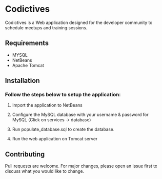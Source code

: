 # Codictives

Codictives is a Web application designed for the developer community to schedule meetups and training sessions.

## Requirements
* MYSQL
* NetBeans
* Apache Tomcat

## Installation

### Follow the steps below to setup the application:


1. Import the application to NetBeans

2. Configure the MySQL database with your username & password for MySQL (Click on services → database)

3. Run populate_database.sql to create the database.

4. Run the web application on Tomcat server

## Contributing
Pull requests are welcome. For major changes, please open an issue first to discuss what you would like to change.

